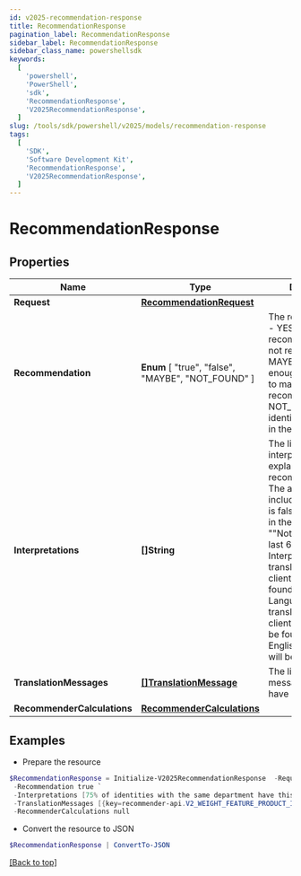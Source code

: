 ```yaml
---
id: v2025-recommendation-response
title: RecommendationResponse
pagination_label: RecommendationResponse
sidebar_label: RecommendationResponse
sidebar_class_name: powershellsdk
keywords:
  [
    'powershell',
    'PowerShell',
    'sdk',
    'RecommendationResponse',
    'V2025RecommendationResponse',
  ]
slug: /tools/sdk/powershell/v2025/models/recommendation-response
tags:
  [
    'SDK',
    'Software Development Kit',
    'RecommendationResponse',
    'V2025RecommendationResponse',
  ]
---
```


# RecommendationResponse

## Properties

| Name | Type | Description | Notes |
| --- | --- | --- | --- |
| **Request** | [**RecommendationRequest**](recommendation-request) |  | [optional] |
| **Recommendation** | **Enum** [ "true", "false", "MAYBE", "NOT_FOUND" ] | The recommendation - YES if the access is recommended, NO if not recommended, MAYBE if there is not enough information to make a recommendation, NOT_FOUND if the identity is not found in the system | [optional] |
| **Interpretations** | **[]String** | The list of interpretations explaining the recommendation. The array is empty if includeInterpretations is false or not present in the request. e.g. - [ ""Not approved in the last 6 months."" ]. Interpretations will be translated using the client's locale as found in the Accept-Language header. If a translation for the client's locale cannot be found, the US English translation will be returned. | [optional] |
| **TranslationMessages** | [**[]TranslationMessage**](translation-message) | The list of translation messages, if they have been requested. | [optional] |
| **RecommenderCalculations** | [**RecommenderCalculations**](recommender-calculations) |  | [optional] |

## Examples

- Prepare the resource

```powershell
$RecommendationResponse = Initialize-V2025RecommendationResponse  -Request null `
 -Recommendation true `
 -Interpretations [75% of identities with the same department have this access. This information had a high impact on the overall score., 67% of identities with the same peer group have this access. This information had a low impact on the overall score., 42% of identities with the same location have this access. This information had a low impact on the overall score.] `
 -TranslationMessages [{key=recommender-api.V2_WEIGHT_FEATURE_PRODUCT_INTERPRETATION_HIGH, values=[75, department]}] `
 -RecommenderCalculations null
```

- Convert the resource to JSON

```powershell
$RecommendationResponse | ConvertTo-JSON
```

[[Back to top]](#)
